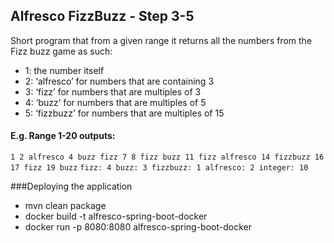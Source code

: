 ## Alfresco FizzBuzz - Step 3-5

Short program that from a given range it returns all the numbers from the Fizz buzz game as such:
* 1: the number itself
* 2: ‘alfresco’ for numbers that are containing 3
* 3: ‘fizz’ for numbers that are multiples of 3
* 4: ‘buzz’ for numbers that are multiples of 5
* 5: ‘fizzbuzz’ for numbers that are multiples of 15

#### E.g. Range 1-20 outputs:
`1 2 alfresco 4 buzz fizz 7 8 fizz buzz 11 fizz alfresco 14 fizzbuzz 16 17 fizz 19 buzz`
`fizz: 4 buzz: 3 fizzbuzz: 1 alfresco: 2 integer: 10`

###Deploying the application
* mvn clean package
* docker build -t alfresco-spring-boot-docker
* docker run -p 8080:8080 alfresco-spring-boot-docker

